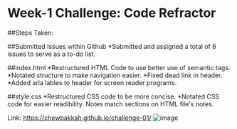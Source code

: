 # Week-1 Challenge: Code Refractor

##Steps Taken:

##Submitted Issues within Github
*Submitted and assigned a total of 6 issues to serve as a to-do list.

##index.html
*Restructured HTML Code to use better use of semantic tags.
*Notated structure to make navigation easier.
*Fixed dead link in header.
*Added aria lables to header for screen reader programs.

##style.css
*Restructured CSS code to be more concise.
*Notated CSS code for easier readibility. Notes match sections on HTML file's notes.

Link:
https://chewbakkah.github.io/challenge-01/
![image](https://user-images.githubusercontent.com/92648393/141606191-c62356b2-823e-4b62-aa36-da81d8a58840.png)
